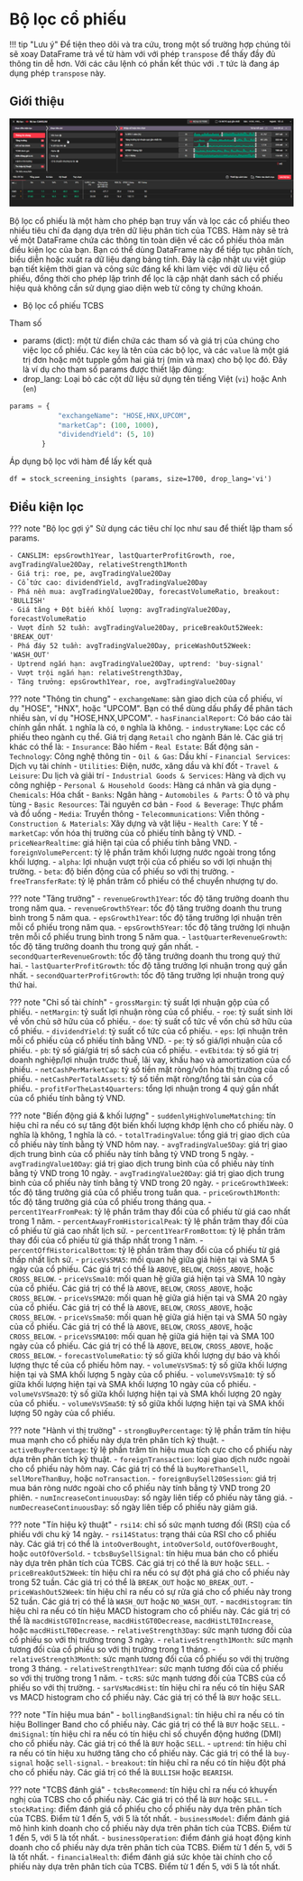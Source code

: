 # Bộ lọc cổ phiếu

!!! tip "Lưu ý"
    Để tiện theo dõi và tra cứu, trong một số trường hợp chúng tôi sẽ xoay DataFrame trả về từ hàm với với phép `transpose` để thấy đầy đủ thông tin dễ hơn. Với các câu lệnh có phần kết thúc với `.T` tức là đang áp dụng phép `transpose` này.

## Giới thiệu

![stock screener](../assets/images/stock_screener-tcbs.png)

Bộ lọc cổ phiếu là một hàm cho phép bạn truy vấn và lọc các cổ phiếu theo nhiều tiêu chí đa dạng dựa trên dữ liệu phân tích của TCBS. 
Hàm này sẽ trả về một DataFrame chứa các thông tin toàn diện về các cổ phiếu thỏa mãn điều kiện lọc của bạn. Bạn có thể dùng DataFrame này để tiếp tục phân tích, biểu diễn hoặc xuất ra dữ liệu dạng bảng tính. Đây là cập nhật ưu việt giúp bạn tiết kiệm thời gian và công sức đáng kể khi làm việc với dữ liệu cổ phiếu, đồng thời cho phép lập trình để lọc là cập nhật danh sách cổ phiếu hiệu quả không cần sử dụng giao diện web từ công ty chứng khoán.

- Bộ lọc cổ phiếu TCBS

Tham số

- params (dict): một từ điển chứa các tham số và giá trị của chúng cho việc lọc cổ phiếu. Các `key` là tên của các bộ lọc, và các `value` là một giá trị đơn hoặc một tupple gồm hai giá trị (min và max) cho bộ lọc đó. Đây là ví dụ cho tham số params được thiết lập đúng:
- drop_lang: Loại bỏ các cột dữ liệu sử dụng tên tiếng Việt (`vi`) hoặc Anh (`en`)

```python
params = {
            "exchangeName": "HOSE,HNX,UPCOM",
            "marketCap": (100, 1000),
            "dividendYield": (5, 10)
        }
```

Áp dụng bộ lọc với hàm để lấy kết quả

```
df = stock_screening_insights (params, size=1700, drop_lang='vi')
```

## Điều kiện lọc

??? note "Bộ lọc gợi ý"
    Sử dụng các tiêu chí lọc như sau để thiết lập tham số params.

    - CANSLIM: epsGrowth1Year, lastQuarterProfitGrowth, roe, avgTradingValue20Day, relativeStrength1Month
    - Giá trị: roe, pe, avgTradingValue20Day
    - Cổ tức cao: dividendYield, avgTradingValue20Day
    - Phá nền mua: avgTradingValue20Day, forecastVolumeRatio, breakout: 'BULLISH'
    - Giá tăng + Đột biến khối lượng: avgTradingValue20Day, forecastVolumeRatio
    - Vượt đỉnh 52 tuần: avgTradingValue20Day, priceBreakOut52Week: 'BREAK_OUT'
    - Phá đáy 52 tuần: avgTradingValue20Day, priceWashOut52Week: 'WASH_OUT'
    - Uptrend ngắn hạn: avgTradingValue20Day, uptrend: 'buy-signal'
    - Vượt trội ngắn hạn: relativeStrength3Day, 
    - Tăng trưởng: epsGrowth1Year, roe, avgTradingValue20Day

??? note "Thông tin chung"
    - `exchangeName`: sàn giao dịch của cổ phiếu, ví dụ "HOSE", "HNX", hoặc "UPCOM". Bạn có thể dùng dấu phẩy để phân tách nhiều sàn, ví dụ "HOSE,HNX,UPCOM".
    - `hasFinancialReport`: Có báo cáo tài chính gần nhất. `1` nghĩa là có, `0` nghĩa là không.
    - `industryName`: Lọc các cổ phiếu theo ngành cụ thể. Giá trị dạng `Retail` cho ngành Bán lẻ. Các giá trị khác có thể là:
        - `Insurance`: Bảo hiểm
        - `Real Estate`: Bất động sản
        - `Technology`: Công nghệ thông tin
        - `Oil & Gas`: Dầu khí
        - `Financial Services`: Dịch vụ tài chính
        - `Utilities`: Điện, nước, xăng dầu và khí đốt
        - `Travel & Leisure`: Du lịch và giải trí
        - `Industrial Goods & Services`: Hàng và dịch vụ công nghiệp
        - `Personal & Household Goods`: Hàng cá nhân và gia dụng
        - `Chemicals`: Hóa chất
        - `Banks`: Ngân hàng
        - `Automobiles & Parts`: Ô tô và phụ tùng
        - `Basic Resources`: Tài nguyên cơ bản
        - `Food & Beverage`: Thực phẩm và đồ uống
        - `Media`: Truyền thông
        - `Telecommunications`: Viễn thông
        - `Construction & Materials`: Xây dựng và vật liệu
        - `Health Care`: Y tế
    - `marketCap`: vốn hóa thị trường của cổ phiếu tính bằng tỷ VND.
    - `priceNearRealtime`: giá hiện tại của cổ phiếu tính bằng VND.
    - `foreignVolumePercent`: tỷ lệ phần trăm khối lượng nước ngoài trong tổng khối lượng.
    - `alpha`: lợi nhuận vượt trội của cổ phiếu so với lợi nhuận thị trường.
    - `beta`: độ biến động của cổ phiếu so với thị trường.
    - `freeTransferRate`: tỷ lệ phần trăm cổ phiếu có thể chuyển nhượng tự do.

??? note "Tăng trưởng"
    - `revenueGrowth1Year`: tốc độ tăng trưởng doanh thu trong năm qua.
    - `revenueGrowth5Year`: tốc độ tăng trưởng doanh thu trung bình trong 5 năm qua.
    - `epsGrowth1Year`: tốc độ tăng trưởng lợi nhuận trên mỗi cổ phiếu trong năm qua.
    - `epsGrowth5Year`: tốc độ tăng trưởng lợi nhuận trên mỗi cổ phiếu trung bình trong 5 năm qua.
    - `lastQuarterRevenueGrowth`: tốc độ tăng trưởng doanh thu trong quý gần nhất.
    - `secondQuarterRevenueGrowth`: tốc độ tăng trưởng doanh thu trong quý thứ hai.
    - `lastQuarterProfitGrowth`: tốc độ tăng trưởng lợi nhuận trong quý gần nhất.
    - `secondQuarterProfitGrowth`: tốc độ tăng trưởng lợi nhuận trong quý thứ hai.

??? note "Chỉ số tài chính"
    - `grossMargin`: tỷ suất lợi nhuận gộp của cổ phiếu.
    - `netMargin`: tỷ suất lợi nhuận ròng của cổ phiếu.
    - `roe`: tỷ suất sinh lời về vốn chủ sở hữu của cổ phiếu.
    - `doe`: tỷ suất cổ tức về vốn chủ sở hữu của cổ phiếu.
    - `dividendYield`: tỷ suất cổ tức của cổ phiếu.
    - `eps`: lợi nhuận trên mỗi cổ phiếu của cổ phiếu tính bằng VND.
    - `pe`: tỷ số giá/lợi nhuận của cổ phiếu.
    - `pb`: tỷ số giá/giá trị sổ sách của cổ phiếu.
    - `evEbitda`: tỷ số giá trị doanh nghiệp/lợi nhuận trước thuế, lãi vay, khấu hao và amortization của cổ phiếu.
    - `netCashPerMarketCap`: tỷ số tiền mặt ròng/vốn hóa thị trường của cổ phiếu.
    - `netCashPerTotalAssets`: tỷ số tiền mặt ròng/tổng tài sản của cổ phiếu.
    - `profitForTheLast4Quarters`: tổng lợi nhuận trong 4 quý gần nhất của cổ phiếu tính bằng tỷ VND.


??? note "Biến động giá & khối lượng"
    - `suddenlyHighVolumeMatching`: tín hiệu chỉ ra nếu có sự tăng đột biến khối lượng khớp lệnh cho cổ phiếu này. 0 nghĩa là không, 1 nghĩa là có.
    - `totalTradingValue`: tổng giá trị giao dịch của cổ phiếu này tính bằng tỷ VND hôm nay.
    - `avgTradingValue5Day`: giá trị giao dịch trung bình của cổ phiếu này tính bằng tỷ VND trong 5 ngày.
    - `avgTradingValue10Day`: giá trị giao dịch trung bình của cổ phiếu này tính bằng tỷ VND trong 10 ngày.
    - `avgTradingValue20Day`: giá trị giao dịch trung bình của cổ phiếu này tính bằng tỷ VND trong 20 ngày.
    - `priceGrowth1Week`: tốc độ tăng trưởng giá của cổ phiếu trong tuần qua.
    - `priceGrowth1Month`: tốc độ tăng trưởng giá của cổ phiếu trong tháng qua.
    - `percent1YearFromPeak`: tỷ lệ phần trăm thay đổi của cổ phiếu từ giá cao nhất trong 1 năm.
    - `percentAwayFromHistoricalPeak`: tỷ lệ phần trăm thay đổi của cổ phiếu từ giá cao nhất lịch sử.
    - `percent1YearFromBottom`: tỷ lệ phần trăm thay đổi của cổ phiếu từ giá thấp nhất trong 1 năm.
    - `percentOffHistoricalBottom`: tỷ lệ phần trăm thay đổi của cổ phiếu từ giá thấp nhất lịch sử.
    - `priceVsSMA5`: mối quan hệ giữa giá hiện tại và SMA 5 ngày của cổ phiếu. Các giá trị có thể là `ABOVE`, `BELOW`, `CROSS_ABOVE`, hoặc `CROSS_BELOW`.
    - `priceVsSma10`: mối quan hệ giữa giá hiện tại và SMA 10 ngày của cổ phiếu. Các giá trị có thể là `ABOVE`, `BELOW`, `CROSS_ABOVE`, hoặc `CROSS_BELOW`.
    - `priceVsSMA20`: mối quan hệ giữa giá hiện tại và SMA 20 ngày của cổ phiếu. Các giá trị có thể là `ABOVE`, `BELOW`, `CROSS_ABOVE`, hoặc `CROSS_BELOW`.
    - `priceVsSma50`: mối quan hệ giữa giá hiện tại và SMA 50 ngày của cổ phiếu. Các giá trị có thể là `ABOVE`, `BELOW`, `CROSS_ABOVE`, hoặc `CROSS_BELOW`.
    - `priceVsSMA100`: mối quan hệ giữa giá hiện tại và SMA 100 ngày của cổ phiếu. Các giá trị có thể là `ABOVE`, `BELOW`, `CROSS_ABOVE`, hoặc `CROSS_BELOW`.
    - `forecastVolumeRatio`: tỷ số giữa khối lượng dự báo và khối lượng thực tế của cổ phiếu hôm nay.
    - `volumeVsVSma5`: tỷ số giữa khối lượng hiện tại và SMA khối lượng 5 ngày của cổ phiếu.
    - `volumeVsVSma10`: tỷ số giữa khối lượng hiện tại và SMA khối lượng 10 ngày của cổ phiếu.
    - `volumeVsVSma20`: tỷ số giữa khối lượng hiện tại và SMA khối lượng 20 ngày của cổ phiếu.
    - `volumeVsVSma50`: tỷ số giữa khối lượng hiện tại và SMA khối lượng 50 ngày của cổ phiếu.

??? note "Hành vi thị trường"
    - `strongBuyPercentage`: tỷ lệ phần trăm tín hiệu mua mạnh cho cổ phiếu này dựa trên phân tích kỹ thuật.
    - `activeBuyPercentage`: tỷ lệ phần trăm tín hiệu mua tích cực cho cổ phiếu này dựa trên phân tích kỹ thuật.
    - `foreignTransaction`: loại giao dịch nước ngoài cho cổ phiếu này hôm nay. Các giá trị có thể là `buyMoreThanSell`, `sellMoreThanBuy`, hoặc `noTransaction`.
    - `foreignBuySell20Session`: giá trị mua bán ròng nước ngoài cho cổ phiếu này tính bằng tỷ VND trong 20 phiên.
    - `numIncreaseContinuousDay`: số ngày liên tiếp cổ phiếu này tăng giá.
    - `numDecreaseContinuousDay`: số ngày liên tiếp cổ phiếu này giảm giá.

??? note "Tín hiệu kỹ thuật"
    - `rsi14`: chỉ số sức mạnh tương đối (RSI) của cổ phiếu với chu kỳ 14 ngày.
    - `rsi14Status`: trạng thái của RSI cho cổ phiếu này. Các giá trị có thể là `intoOverBought`, `intoOverSold`, `outOfOverBought`, hoặc `outOfOverSold`.
    - `tcbsBuySellSignal`: tín hiệu mua bán cho cổ phiếu này dựa trên phân tích của TCBS. Các giá trị có thể là `BUY` hoặc `SELL`.
    - `priceBreakOut52Week`: tín hiệu chỉ ra nếu có sự đột phá giá cho cổ phiếu này trong 52 tuần. Các giá trị có thể là `BREAK_OUT` hoặc `NO_BREAK_OUT`.
    - `priceWashOut52Week`: tín hiệu chỉ ra nếu có sự rửa giá cho cổ phiếu này trong 52 tuần. Các giá trị có thể là `WASH_OUT` hoặc `NO_WASH_OUT`.
    - `macdHistogram`: tín hiệu chỉ ra nếu có tín hiệu MACD histogram cho cổ phiếu này. Các giá trị có thể là `macdHistGT0Increase`, `macdHistGT0Decrease`, `macdHistLT0Increase`, hoặc `macdHistLT0Decrease`.
    - `relativeStrength3Day`: sức mạnh tương đối của cổ phiếu so với thị trường trong 3 ngày.
    - `relativeStrength1Month`: sức mạnh tương đối của cổ phiếu so với thị trường trong 1 tháng.
    - `relativeStrength3Month`: sức mạnh tương đối của cổ phiếu so với thị trường trong 3 tháng.
    - `relativeStrength1Year`: sức mạnh tương đối của cổ phiếu so với thị trường trong 1 năm.
    - `tcRS`: sức mạnh tương đối của TCBS của cổ phiếu so với thị trường.
    - `sarVsMacdHist`: tín hiệu chỉ ra nếu có tín hiệu SAR vs MACD histogram cho cổ phiếu này. Các giá trị có thể là `BUY` hoặc `SELL`.


??? note "Tín hiệu mua bán"
    - `bollingBandSignal`: tín hiệu chỉ ra nếu có tín hiệu Bollinger Band cho cổ phiếu này. Các giá trị có thể là `BUY` hoặc `SELL`.
    - `dmiSignal`: tín hiệu chỉ ra nếu có tín hiệu chỉ số chuyển động hướng (DMI) cho cổ phiếu này. Các giá trị có thể là `BUY` hoặc `SELL`.
    - `uptrend`: tín hiệu chỉ ra nếu có tín hiệu xu hướng tăng cho cổ phiếu này. Các giá trị có thể là `buy-signal` hoặc `sell-signal`.
    - `breakout`: tín hiệu chỉ ra nếu có tín hiệu đột phá cho cổ phiếu này. Các giá trị có thể là `BULLISH` hoặc `BEARISH`.

??? note "TCBS đánh giá"
    - `tcbsRecommend`: tín hiệu chỉ ra nếu có khuyến nghị của TCBS cho cổ phiếu này. Các giá trị có thể là `BUY` hoặc `SELL`.
    - `stockRating`: điểm đánh giá cổ phiếu cho cổ phiếu này dựa trên phân tích của TCBS. Điểm từ 1 đến 5, với 5 là tốt nhất.
    - `businessModel`: điểm đánh giá mô hình kinh doanh cho cổ phiếu này dựa trên phân tích của TCBS. Điểm từ 1 đến 5, với 5 là tốt nhất.
    - `businessOperation`: điểm đánh giá hoạt động kinh doanh cho cổ phiếu này dựa trên phân tích của TCBS. Điểm từ 1 đến 5, với 5 là tốt nhất.
    - `financialHealth`: điểm đánh giá sức khỏe tài chính cho cổ phiếu này dựa trên phân tích của TCBS. Điểm từ 1 đến 5, với 5 là tốt nhất.